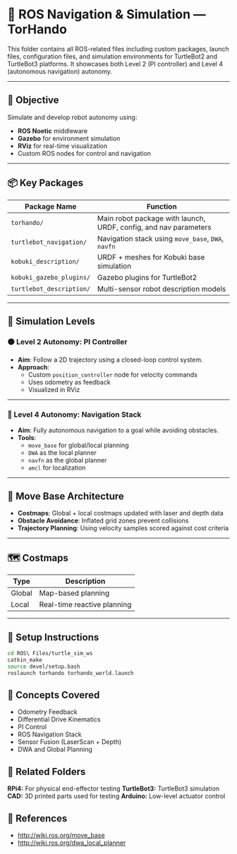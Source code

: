 # 🧠 ROS Navigation & Simulation — TorHando

This folder contains all ROS-related files including custom packages, launch files, configuration files, and simulation environments for TurtleBot2 and TurtleBot3 platforms. It showcases both Level 2 (PI controller) and Level 4 (autonomous navigation) autonomy.

---

## 🎯 Objective

Simulate and develop robot autonomy using:
- **ROS Noetic** middleware
- **Gazebo** for environment simulation
- **RViz** for real-time visualization
- Custom ROS nodes for control and navigation

---

## 📦 Key Packages

| Package Name             | Function |
|--------------------------|----------|
| `torhando/`              | Main robot package with launch, URDF, config, and nav parameters |
| `turtlebot_navigation/`  | Navigation stack using `move_base`, `DWA`, `navfn` |
| `kobuki_description/`    | URDF + meshes for Kobuki base simulation |
| `kobuki_gazebo_plugins/` | Gazebo plugins for TurtleBot2 |
| `turtlebot_description/` | Multi-sensor robot description models |

---

## 🧪 Simulation Levels

### 🟠 Level 2 Autonomy: PI Controller

- **Aim**: Follow a 2D trajectory using a closed-loop control system.
- **Approach**:
  - Custom `position_controller` node for velocity commands
  - Uses odometry as feedback
  - Visualized in RViz
---

### 🔵 Level 4 Autonomy: Navigation Stack

- **Aim**: Fully autonomous navigation to a goal while avoiding obstacles.
- **Tools**:
  - `move_base` for global/local planning
  - `DWA` as the local planner
  - `navfn` as the global planner
  - `amcl` for localization

---

## 🧭 Move Base Architecture

- **Costmaps**: Global + local costmaps updated with laser and depth data
- **Obstacle Avoidance**: Inflated grid zones prevent collisions
- **Trajectory Planning**: Using velocity samples scored against cost criteria

---

## 🗺️ Costmaps

| Type   | Description |
|--------|-------------|
| Global | Map-based planning |
| Local  | Real-time reactive planning |

---

## 🔧 Setup Instructions

```bash
cd ROS\ Files/turtle_sim_ws
catkin_make
source devel/setup.bash
roslaunch torhando torhando_world.launch
```

## 🧠 Concepts Covered

- Odometry Feedback
- Differential Drive Kinematics
- PI Control
- ROS Navigation Stack
- Sensor Fusion (LaserScan + Depth)
- DWA and Global Planning

## 📎 Related Folders

**RPi4:** For physical end-effector testing
**TurtleBot3:** TurtleBot3 simulation
**CAD:** 3D printed parts used for testing
**Arduino:** Low-level actuator control

## 🔗 References
- http://wiki.ros.org/move_base
- http://wiki.ros.org/dwa_local_planner
